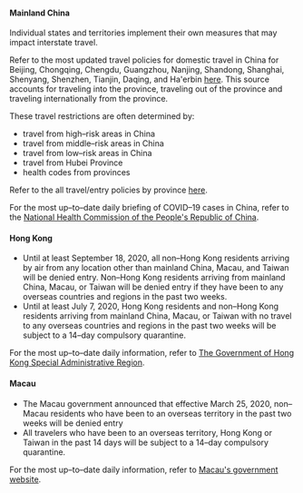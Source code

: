 #### Mainland China

Individual states and territories implement their own measures that may impact interstate travel.

Refer to the most updated travel policies for domestic travel in China for Beijing, Chongqing, Chengdu, Guangzhou, Nanjing, Shandong, Shanghai, Shenyang, Shenzhen, Tianjin, Daqing, and Ha'erbin [here](https://www.europeanchamber.com.cn/en/national-news/3188/travel_policies_to_and_from_cities_in_china). This source accounts for traveling into the province, traveling out of the province and traveling internationally from the province. 

These travel restrictions are often determined by: 

- travel from high–risk areas in China 
- travel from middle–risk areas in China
- travel from low–risk areas in China
- travel from Hubei Province 
- health codes from provinces 

Refer to the all travel/entry policies by province [here](https://www.china-briefing.com/news/wp-content/uploads/2020/05/Travel-_-Entry-Policy-By-Province-As-of-May-24.jpg). 

For the most up–to–date daily briefing of COVID–19 cases in China, refer to the [National Health Commission of the People's Republic of China](http://en.nhc.gov.cn/2020-06/16/c_80776.htm). 

#### Hong Kong

- Until at least September 18, 2020, all non–Hong Kong residents arriving by air from any location other than mainland China, Macau, and Taiwan will be denied entry. Non–Hong Kong residents arriving from mainland China, Macau, or Taiwan will be denied entry if they have been to any overseas countries and regions in the past two weeks.
- Until at least July 7, 2020, Hong Kong residents and non–Hong Kong residents arriving from mainland China, Macau, or Taiwan with no travel to any overseas countries and regions in the past two weeks will be subject to a 14–day compulsory quarantine.

For the most up–to–date daily information, refer to [The Government of Hong Kong Special Administrative Region](https://www.info.gov.hk/gia/general/202003/18/P2020031800758.htm).

#### Macau

- The Macau government announced that effective March 25, 2020, non–Macau residents who have been to an overseas territory in the past two weeks will be denied entry
- All travelers who have been to an overseas territory, Hong Kong or Taiwan in the past 14 days will be subject to a 14–day compulsory quarantine. 

For the most up–to–date daily information, refer to [Macau's government website](https://www.ssm.gov.mo/apps1/PreventCOVID-19/en.aspx#clg17048).